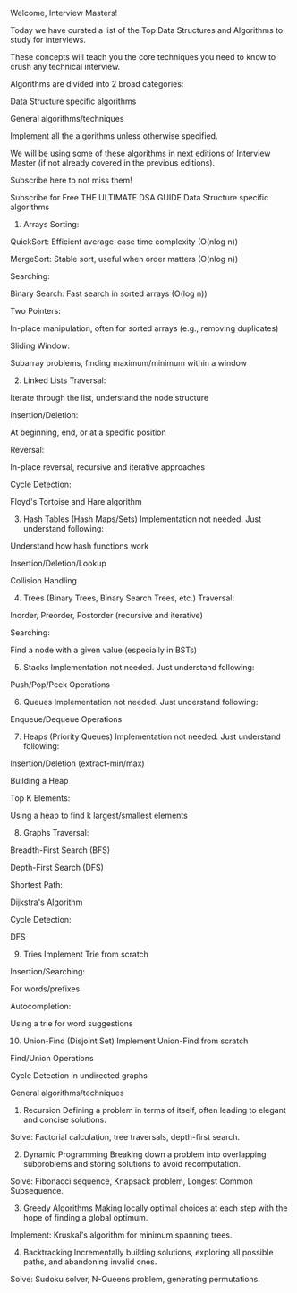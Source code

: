 
Welcome, Interview Masters!

Today we have curated a list of the Top Data Structures and Algorithms to study for interviews.

These concepts will teach you the core techniques you need to know to crush any technical interview.

Algorithms are divided into 2 broad categories:

Data Structure specific algorithms

General algorithms/techniques

Implement all the algorithms unless otherwise specified.

We will be using some of these algorithms in next editions of Interview Master (if not already covered in the previous editions).

Subscribe here to not miss them!

Subscribe for Free
THE ULTIMATE DSA GUIDE
Data Structure specific algorithms
1. Arrays
Sorting:

QuickSort: Efficient average-case time complexity (O(nlog n))

MergeSort: Stable sort, useful when order matters (O(nlog n))

Searching:

Binary Search: Fast search in sorted arrays (O(log n))

Two Pointers:

In-place manipulation, often for sorted arrays (e.g., removing duplicates)

Sliding Window:

Subarray problems, finding maximum/minimum within a window

2. Linked Lists
Traversal:

Iterate through the list, understand the node structure

Insertion/Deletion:

At beginning, end, or at a specific position

Reversal:

In-place reversal, recursive and iterative approaches

Cycle Detection:

Floyd's Tortoise and Hare algorithm

3. Hash Tables (Hash Maps/Sets)
Implementation not needed. Just understand following:

Understand how hash functions work

Insertion/Deletion/Lookup

Collision Handling

4. Trees (Binary Trees, Binary Search Trees, etc.)
Traversal:

Inorder, Preorder, Postorder (recursive and iterative)

Searching:

Find a node with a given value (especially in BSTs)

5. Stacks
Implementation not needed. Just understand following:

Push/Pop/Peek Operations

6. Queues
Implementation not needed. Just understand following:

Enqueue/Dequeue Operations

7. Heaps (Priority Queues)
Implementation not needed. Just understand following:

Insertion/Deletion (extract-min/max)

Building a Heap

Top K Elements:

Using a heap to find k largest/smallest elements

8. Graphs
Traversal:

Breadth-First Search (BFS)

Depth-First Search (DFS)

Shortest Path:

Dijkstra's Algorithm

Cycle Detection:

DFS

9. Tries
Implement Trie from scratch

Insertion/Searching:

For words/prefixes

Autocompletion:

Using a trie for word suggestions

10. Union-Find (Disjoint Set)
Implement Union-Find from scratch

Find/Union Operations

Cycle Detection in undirected graphs

General algorithms/techniques
1. Recursion
Defining a problem in terms of itself, often leading to elegant and concise solutions.

Solve: Factorial calculation, tree traversals, depth-first search.

2. Dynamic Programming
Breaking down a problem into overlapping subproblems and storing solutions to avoid recomputation.

Solve: Fibonacci sequence, Knapsack problem, Longest Common Subsequence.

3. Greedy Algorithms
Making locally optimal choices at each step with the hope of finding a global optimum.

Implement: Kruskal's algorithm for minimum spanning trees.

4. Backtracking
Incrementally building solutions, exploring all possible paths, and abandoning invalid ones.

Solve: Sudoku solver, N-Queens problem, generating permutations.

